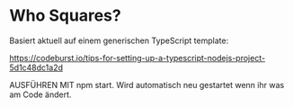 # Who Squares?

Basiert aktuell auf einem generischen TypeScript template:

https://codeburst.io/tips-for-setting-up-a-typescript-nodejs-project-5d1c48dc1a2d

AUSFÜHREN MIT npm start.
Wird automatisch neu gestartet wenn ihr was am Code ändert.